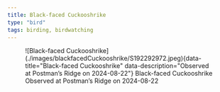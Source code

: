 ```yaml
---
title: Black-faced Cuckooshrike
type: "bird"
tags: birding, birdwatching
---
```





<figure markdown id="1">
  ![Black-faced Cuckooshrike](./images/blackfacedCuckooshrike/S192292972.jpeg){data-title="Black-faced Cuckooshrike" data-description="Observed at Postman’s Ridge on 2024-08-22"}
  <caption>Black-faced Cuckooshrike<br />Observed at Postman’s Ridge on 2024-08-22</caption>
</figure>


